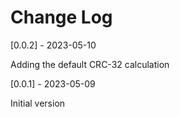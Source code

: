 # Change Log

[0.0.2] - 2023-05-10

Adding the default CRC-32 calculation

[0.0.1] - 2023-05-09

Initial version
